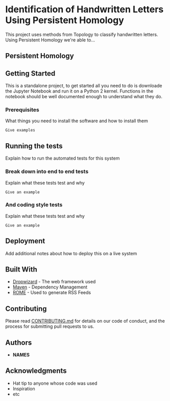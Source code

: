 # Identification of Handwritten Letters Using Persistent Homology

This project uses methods from Topology to classify handwritten letters. Using Persistent Homology we're able to...

## Persistent Homology

## Getting Started

This is a standalone project, to get started all you need to do is downloade the Jupyter Notebook and run it on a Python 2 kernel. Functions in the notebook should be well documented enough to understand what they do.

### Prerequisites

What things you need to install the software and how to install them

```
Give examples
```

## Running the tests

Explain how to run the automated tests for this system

### Break down into end to end tests

Explain what these tests test and why

```
Give an example
```

### And coding style tests

Explain what these tests test and why

```
Give an example
```

## Deployment

Add additional notes about how to deploy this on a live system

## Built With

* [Dropwizard](http://www.dropwizard.io/1.0.2/docs/) - The web framework used
* [Maven](https://maven.apache.org/) - Dependency Management
* [ROME](https://rometools.github.io/rome/) - Used to generate RSS Feeds

## Contributing

Please read [CONTRIBUTING.md](https://gist.github.com/PurpleBooth/b24679402957c63ec426) for details on our code of conduct, and the process for submitting pull requests to us.

## Authors

* **NAMES**

## Acknowledgments

* Hat tip to anyone whose code was used
* Inspiration
* etc
